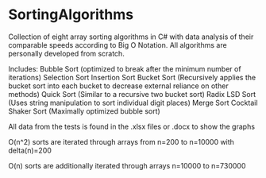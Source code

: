 # SortingAlgorithms
Collection of eight array sorting algorithms in C# with data analysis of their comparable speeds according to Big O Notation. 
All algorithms are personally developed from scratch.

Includes:
  Bubble Sort (optimized to break after the minimum number of iterations)
  Selection Sort
  Insertion Sort
  Bucket Sort (Recursively applies the bucket sort into each bucket to decrease external reliance on other methods)
  Quick Sort (Similar to a recursive two bucket sort)
  Radix LSD Sort (Uses string manipulation to sort individual digit places)
  Merge Sort
  Cocktail Shaker Sort (Maximally optimized bubble sort)
  
All data from the tests is found in the .xlsx files or .docx to show the graphs

O(n^2) sorts are iterated through arrays from n=200 to n=10000 with delta(n)=200

O(n) sorts are additionally iterated through arrays n=10000 to n=730000
